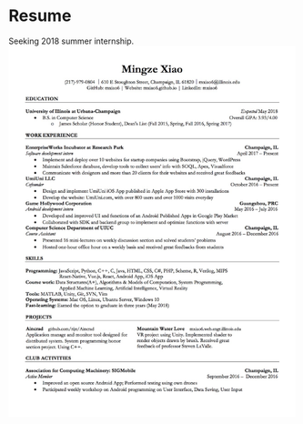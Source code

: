 # Resume
Seeking 2018 summer internship.
<img src="https://github.com/mxiao6/resume/raw/master/M.X.Resume.V7.0.jpg" />